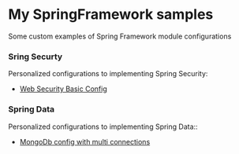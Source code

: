 # My SpringFramework samples 
Some custom examples of Spring Framework module configurations


### Sring Securty
Personalized configurations to implementing Spring Security:

* [Web Security Basic Config](https://github.com/G30v4/SpringSamples/tree/master/SpringSecurity/custom-web-sec-basic)

### Spring Data
Personalized configurations to implementing Spring Data::

* [MongoDb config with multi connections](https://github.com/G30v4/SpringSamples/tree/master/SpringData/mongo-multi-conn)



